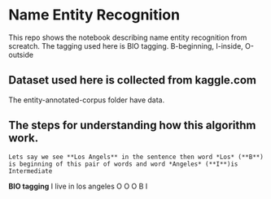 # Name Entity Recognition 
This repo shows the notebook describing name entity recognition from screatch. The tagging used here is BIO tagging. B-beginning, I-inside, O-outside

## Dataset used here is collected from kaggle.com 
The entity-annotated-corpus folder have data.

## The steps for understanding how this algorithm work.

    Lets say we see **Los Angels** in the sentence then word *Los* (**B**) is beginning of this pair of words and word *Angeles* (**I**)is Intermediate

**BIO tagging**
    I live in los angeles 
    O O    O  B   I
